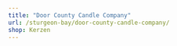 ```yaml
---
title: "Door County Candle Company"
url: /sturgeon-bay/door-county-candle-company/
shop: Kerzen
---
```

